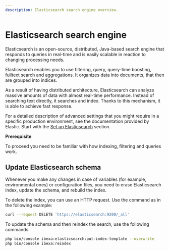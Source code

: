```yaml
---
description: Elasticsearch search engine overview.
---
```


# Elasticsearch search engine

Elasticsearch is an open-source, distributed, Java-based search engine that responds to queries
in real-time and is easily scalable in reaction to changing processing needs.

Elasticsearch enables you to use filtering, query, query-time boosting, fulltext search and aggregations. 
It organizes data into documents, that then are grouped into indices.

As a result of having distributed architecture, Elasticsearch can analyze massive amounts of data with almost real-time performance.
Instead of searching text directly, it searches and index. Thanks to this mechanism, it is able to achieve fast response.

For a detailed description of advanced settings that you might require in a specific production environment, 
see the documentation provided by Elastic.
Start with the [Set up Elasticsearch](https://www.elastic.co/guide/en/elasticsearch/reference/7.7/setup.html) section.

**Prerequisite**

To proceed you need to be familiar with how indexing, filtering and queries work.

## Update Elasticsearch schema

Whenever you make any changes in case of variables (for example, environmental ones) or configuration files, you need to erase Elasticsearch index, update the schema, and rebuild the index.

To delete the index, you can use an HTTP request.
Use the command as in the following example:

```bash
curl --request DELETE 'https://elasticsearch:9200/_all'
```

To update the schema and then reindex the search, use the following commands:

```bash
php bin/console ibexa:elasticsearch:put-index-template --overwrite
php bin/console ibexa:reindex
```
